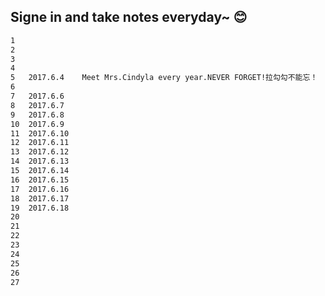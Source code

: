 ## Signe in and take notes everyday~ :blush:
```html
1
2
3
4
5	2017.6.4	Meet Mrs.Cindyla every year.NEVER FORGET!拉勾勾不能忘！
6
7	2017.6.6
8	2017.6.7
9	2017.6.8
10	2017.6.9
11	2017.6.10
12	2017.6.11
13	2017.6.12
14	2017.6.13
15	2017.6.14
16	2017.6.15
17	2017.6.16
18	2017.6.17
19	2017.6.18
20
21
22
23
24
25
26
27
```
